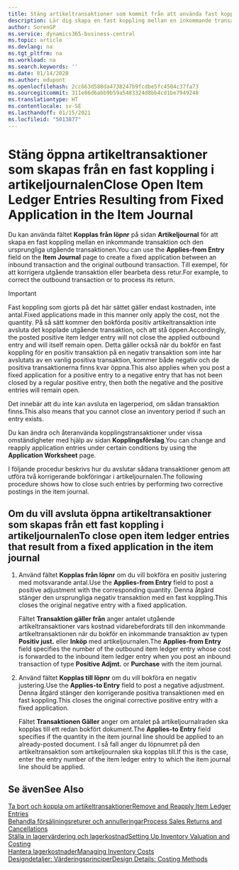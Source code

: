 ```yaml
---
title: Stäng artikeltransaktioner som kommit från att använda fast koppling
description: Lär dig skapa en fast koppling mellan en inkommande transaktion och den ursprungliga utgående transaktionen i artikeljournalen.
author: SorenGP
ms.service: dynamics365-business-central
ms.topic: article
ms.devlang: na
ms.tgt_pltfrm: na
ms.workload: na
ms.search.keywords: ''
ms.date: 01/14/2020
ms.author: edupont
ms.openlocfilehash: 2cc663d580da4738247b9fcdbe5fc4504c37fa73
ms.sourcegitcommit: 311e86d6abb9b59a5483324d8bb4cd1be7949248
ms.translationtype: HT
ms.contentlocale: sv-SE
ms.lasthandoff: 01/15/2021
ms.locfileid: "5013877"
---
```

# <a name="close-open-item-ledger-entries-resulting-from-fixed-application-in-the-item-journal"></a><span data-ttu-id="5d8b8-103">Stäng öppna artikeltransaktioner som skapas från en fast koppling i artikeljournalen</span><span class="sxs-lookup"><span data-stu-id="5d8b8-103">Close Open Item Ledger Entries Resulting from Fixed Application in the Item Journal</span></span>

<span data-ttu-id="5d8b8-104">Du kan använda fältet **Kopplas från löpnr** på sidan **Artikeljournal** för att skapa en fast koppling mellan en inkommande transaktion och den ursprungliga utgående transaktionen.</span><span class="sxs-lookup"><span data-stu-id="5d8b8-104">You can use the **Applies-from Entry** field on the **Item Journal** page to create a fixed application between an inbound transaction and the original outbound transaction.</span></span> <span data-ttu-id="5d8b8-105">Till exempel, för att korrigera utgående transaktion eller bearbeta dess retur.</span><span class="sxs-lookup"><span data-stu-id="5d8b8-105">For example, to correct the outbound transaction or to process its return.</span></span>  

> [!IMPORTANT]  
> <span data-ttu-id="5d8b8-106">Fast koppling som gjorts på det här sättet gäller endast kostnaden, inte antal.</span><span class="sxs-lookup"><span data-stu-id="5d8b8-106">Fixed applications made in this manner only apply the cost, not the quantity.</span></span> <span data-ttu-id="5d8b8-107">På så sätt kommer den bokförda positiv artikeltransaktion inte avsluta det kopplade utgående transaktion, och att stå öppen.</span><span class="sxs-lookup"><span data-stu-id="5d8b8-107">Accordingly, the posted positive item ledger entry will not close the applied outbound entry and will itself remain open.</span></span> <span data-ttu-id="5d8b8-108">Detta gäller också när du bokför en fast koppling för en positiv transaktion på en negativ transaktion som inte har avslutats av en vanlig positiva transaktion, kommer både negativ och de positiva transaktionerna finns kvar öppna.</span><span class="sxs-lookup"><span data-stu-id="5d8b8-108">This also applies when you post a fixed application for a positive entry to a negative entry that has not been closed by a regular positive entry, then both the negative and the positive entries will remain open.</span></span>  
>
> <span data-ttu-id="5d8b8-109">Det innebär att du inte kan avsluta en lagerperiod, om sådan transaktion finns.</span><span class="sxs-lookup"><span data-stu-id="5d8b8-109">This also means that you cannot close an inventory period if such an entry exists.</span></span>  

<span data-ttu-id="5d8b8-110">Du kan ändra och återanvända kopplingstransaktioner under vissa omständigheter med hjälp av sidan **Kopplingsförslag**.</span><span class="sxs-lookup"><span data-stu-id="5d8b8-110">You can change and reapply application entries under certain conditions by using the **Application Worksheet** page.</span></span>  

<span data-ttu-id="5d8b8-111">I följande procedur beskrivs hur du avslutar sådana transaktioner genom att utföra två korrigerande bokföringar i artikeljournalen.</span><span class="sxs-lookup"><span data-stu-id="5d8b8-111">The following procedure shows how to close such entries by performing two corrective postings in the item journal.</span></span>  

## <a name="to-close-open-item-ledger-entries-that-result-from-a-fixed-application-in-the-item-journal"></a><span data-ttu-id="5d8b8-112">Om du vill avsluta öppna artikeltransaktioner som skapas från ett fast koppling i artikeljournalen</span><span class="sxs-lookup"><span data-stu-id="5d8b8-112">To close open item ledger entries that result from a fixed application in the item journal</span></span>  

1. <span data-ttu-id="5d8b8-113">Använd fältet **Kopplas från löpnr** om du vill bokföra en positiv justering med motsvarande antal.</span><span class="sxs-lookup"><span data-stu-id="5d8b8-113">Use the **Applies-from Entry** field to post a positive adjustment with the corresponding quantity.</span></span> <span data-ttu-id="5d8b8-114">Denna åtgärd stänger den ursprungliga negativ transaktion med en fast koppling.</span><span class="sxs-lookup"><span data-stu-id="5d8b8-114">This closes the original negative entry with a fixed application.</span></span>  

    <span data-ttu-id="5d8b8-115">Fältet **Transaktion gäller från** anger antalet utgående artikeltransaktioner vars kostnad vidarebefordrats till den inkommande artikeltransaktionen när du bokför en inkommande transaktion av typen **Positiv just.** eller **Inköp** med artikeljournalen.</span><span class="sxs-lookup"><span data-stu-id="5d8b8-115">The **Applies-from Entry** field specifies the number of the outbound item ledger entry whose cost is forwarded to the inbound item ledger entry when you post an inbound transaction of type **Positive Adjmt.** or **Purchase** with the item journal.</span></span>  
2. <span data-ttu-id="5d8b8-116">Använd fältet **Kopplas till löpnr** om du vill bokföra en negativ justering.</span><span class="sxs-lookup"><span data-stu-id="5d8b8-116">Use the **Applies-to Entry** field to post a negative adjustment.</span></span> <span data-ttu-id="5d8b8-117">Denna åtgärd stänger den korrigerande positiva transaktionen med en fast koppling.</span><span class="sxs-lookup"><span data-stu-id="5d8b8-117">This closes the original corrective positive entry with a fixed application.</span></span>  

    <span data-ttu-id="5d8b8-118">Fältet **Transaktionen Gäller** anger om antalet på artikeljournalraden ska kopplas till ett redan bokfört dokument.</span><span class="sxs-lookup"><span data-stu-id="5d8b8-118">The **Applies-to Entry** field specifies if the quantity in the item journal line should be applied to an already-posted document.</span></span> <span data-ttu-id="5d8b8-119">I så fall anger du löpnumret på den artikeltransaktion som artikeljournalen ska kopplas till.</span><span class="sxs-lookup"><span data-stu-id="5d8b8-119">If this is the case, enter the entry number of the item ledger entry to which the item journal line should be applied.</span></span>

## <a name="see-also"></a><span data-ttu-id="5d8b8-120">Se även</span><span class="sxs-lookup"><span data-stu-id="5d8b8-120">See Also</span></span>

[<span data-ttu-id="5d8b8-121">Ta bort och koppla om artikeltransaktioner</span><span class="sxs-lookup"><span data-stu-id="5d8b8-121">Remove and Reapply Item Ledger Entries</span></span>](finance-how-to-remove-and-reapply-item-entries.md)  
[<span data-ttu-id="5d8b8-122">Behandla försäljningsreturer och annulleringar</span><span class="sxs-lookup"><span data-stu-id="5d8b8-122">Process Sales Returns and Cancellations</span></span>](sales-how-process-sales-returns-cancellations.md)  
[<span data-ttu-id="5d8b8-123">Ställa in lagervärdering och lagerkostnad</span><span class="sxs-lookup"><span data-stu-id="5d8b8-123">Setting Up Inventory Valuation and Costing</span></span>](finance-set-up-inventory-valuation-and-costing.md)  
[<span data-ttu-id="5d8b8-124">Hantera lagerkostnader</span><span class="sxs-lookup"><span data-stu-id="5d8b8-124">Managing Inventory Costs</span></span>](finance-manage-inventory-costs.md)  
[<span data-ttu-id="5d8b8-125">Designdetaljer: Värderingsprinciper</span><span class="sxs-lookup"><span data-stu-id="5d8b8-125">Design Details: Costing Methods</span></span>](design-details-costing-methods.md)
